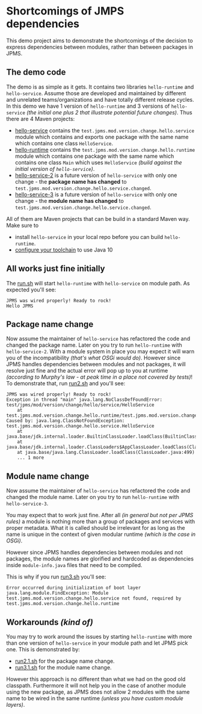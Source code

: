 # Shortcomings of JMPS dependencies

This demo project aims to demonstrate the shortcomings of the decision to express dependencies between modules, rather than between packages in JPMS.

## The demo code

The demo is as simple as it gets. It contains two libraries
`hello-runtime` and `hello-service`. Assume those are developed and maintained by different and unrelated teams/organizations and have totally different release cycles. In this demo we have 1 version of `hello-runtime` and 3 versions of `hello-service` _(the initial one plus 2 that illustrate potential future changes)_. Thus there are 4 Maven projects:

 - [hello-service](./hello-service) contains the `test.jpms.mod.version.change.hello.service` module which contains and exports one package with the same name which contains one class `HelloService`.
 - [hello-runtime](./hello-runtime) contains the `test.jpms.mod.version.change.hello.runtime` module which contains one package with the same name which contains one class `Main` which uses `HelloService` _(build against the initial version of `hello-service`)_.
  - [hello-service-2](./hello-service-2) is a future version of `hello-service` with only one change - the **package name has changed** to `test.jpms.mod.version.change.hello.service.changed`.
  - [hello-service-3](./hello-service-3) is a future version of `hello-service` with only one change - the **module name has changed** to `test.jpms.mod.version.change.hello.service.changed`.

All of them are Maven projects that can be build in a standard Maven way. Make sure to 

 - install `hello-service` in your local repo before you can build `hello-runtime`.
 - [configure your toolchain](https://maven.apache.org/guides/mini/guide-using-toolchains.html) to use Java 10

## All works just fine initially

The [run.sh](./run.sh) will start `hello-runtime` with `hello-service` on module path. As expected you'll see:

    JPMS was wired properly! Ready to rock!
    Hello JPMS

## Package name change

Now assume the maintainer of `hello-service` has refactored the code and changed the package name. Later on you try to run `hello-runtime` with `hello-service-2`. With a module system in place you may expect it will warn you of the incompatibility _(that's what OSGi would do)_. However since JPMS handles dependencies between modules and not packages, it will resolve just fine and the actual error will pop up to you at runtime _(according to Murphy's law - at peak time in a place not covered by tests)_! To demonstrate that, run [run2.sh](./run2.sh) and you'll see:

    JPMS was wired properly! Ready to rock!
    Exception in thread "main" java.lang.NoClassDefFoundError: test/jpms/mod/version/change/hello/service/HelloService
	    at test.jpms.mod.version.change.hello.runtime/test.jpms.mod.version.change.hello.runtime.Main.main(Main.java:11)
    Caused by: java.lang.ClassNotFoundException: test.jpms.mod.version.change.hello.service.HelloService
	    at java.base/jdk.internal.loader.BuiltinClassLoader.loadClass(BuiltinClassLoader.java:582)
	    at java.base/jdk.internal.loader.ClassLoaders$AppClassLoader.loadClass(ClassLoaders.java:190)
	    at java.base/java.lang.ClassLoader.loadClass(ClassLoader.java:499)
	    ... 1 more

## Module name change

Now assume the maintainer of `hello-service` has refactored the code and changed the module name. Later on you try to run `hello-runtime` with `hello-service-3`. 

You may expect that to work just fine. After all _(in general but not per JPMS rules)_ a module is nothing more than a group of packages and services with proper metadata. What it is called should be irrelevant for as long as the name is unique in the context of given modular runtime _(which is the case in OSGi)_.  

However since JPMS handles dependencies between modules and not packages, the module names are glorified and hardcoded as dependencies inside `module-info.java` files that need to be compiled. 

This is why if you run [run3.sh](./run3.sh) you'll see:

    Error occurred during initialization of boot layer
    java.lang.module.FindException: Module test.jpms.mod.version.change.hello.service not found, required by test.jpms.mod.version.change.hello.runtime

## Workarounds _(kind of)_

You may try to work around the issues by starting `hello-runtime` with more than one version of `hello-service` in your module path and let JPMS pick one. This is demonstrated by:

 - [run2.1.sh](./run2.1.sh) for the package name change. 
 - [run3.1.sh](./run3.1.sh) for the module name change. 
 
 However this approach is no different than what we had on the good old classpath. Furthermore it will not help you in the case of another module using the new package, as JPMS does not allow 2 modules with the same name to be wired in the same runtime _(unless you have custom module layers)_.